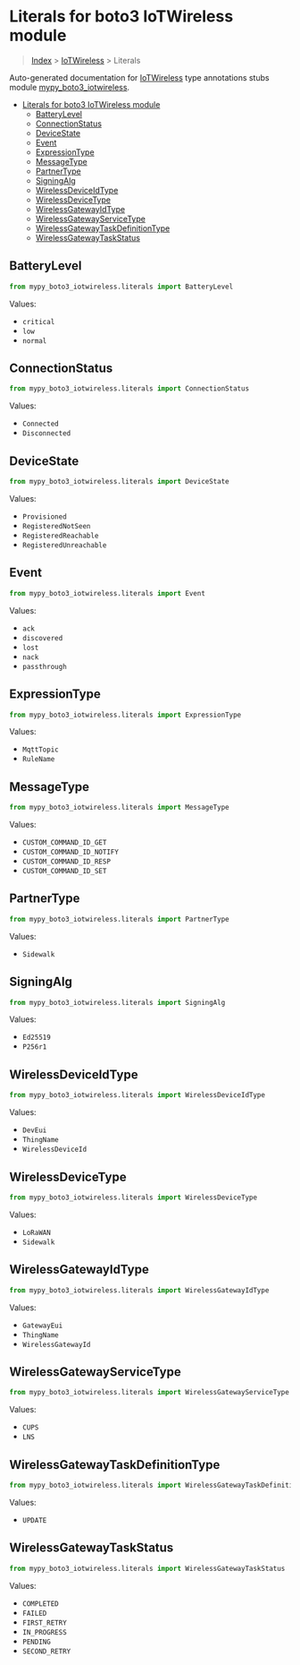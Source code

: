 # Literals for boto3 IoTWireless module

> [Index](../README.md) > [IoTWireless](./README.md) > Literals

Auto-generated documentation for [IoTWireless](https://boto3.amazonaws.com/v1/documentation/api/latest/reference/services/iotwireless.html#IoTWireless)
type annotations stubs module [mypy_boto3_iotwireless](https://pypi.org/project/mypy-boto3-iotwireless/).

- [Literals for boto3 IoTWireless module](#literals-for-boto3-iotwireless-module)
  - [BatteryLevel](#batterylevel)
  - [ConnectionStatus](#connectionstatus)
  - [DeviceState](#devicestate)
  - [Event](#event)
  - [ExpressionType](#expressiontype)
  - [MessageType](#messagetype)
  - [PartnerType](#partnertype)
  - [SigningAlg](#signingalg)
  - [WirelessDeviceIdType](#wirelessdeviceidtype)
  - [WirelessDeviceType](#wirelessdevicetype)
  - [WirelessGatewayIdType](#wirelessgatewayidtype)
  - [WirelessGatewayServiceType](#wirelessgatewayservicetype)
  - [WirelessGatewayTaskDefinitionType](#wirelessgatewaytaskdefinitiontype)
  - [WirelessGatewayTaskStatus](#wirelessgatewaytaskstatus)

## BatteryLevel

```python
from mypy_boto3_iotwireless.literals import BatteryLevel
```

Values:

- `critical`
- `low`
- `normal`

## ConnectionStatus

```python
from mypy_boto3_iotwireless.literals import ConnectionStatus
```

Values:

- `Connected`
- `Disconnected`

## DeviceState

```python
from mypy_boto3_iotwireless.literals import DeviceState
```

Values:

- `Provisioned`
- `RegisteredNotSeen`
- `RegisteredReachable`
- `RegisteredUnreachable`

## Event

```python
from mypy_boto3_iotwireless.literals import Event
```

Values:

- `ack`
- `discovered`
- `lost`
- `nack`
- `passthrough`

## ExpressionType

```python
from mypy_boto3_iotwireless.literals import ExpressionType
```

Values:

- `MqttTopic`
- `RuleName`

## MessageType

```python
from mypy_boto3_iotwireless.literals import MessageType
```

Values:

- `CUSTOM_COMMAND_ID_GET`
- `CUSTOM_COMMAND_ID_NOTIFY`
- `CUSTOM_COMMAND_ID_RESP`
- `CUSTOM_COMMAND_ID_SET`

## PartnerType

```python
from mypy_boto3_iotwireless.literals import PartnerType
```

Values:

- `Sidewalk`

## SigningAlg

```python
from mypy_boto3_iotwireless.literals import SigningAlg
```

Values:

- `Ed25519`
- `P256r1`

## WirelessDeviceIdType

```python
from mypy_boto3_iotwireless.literals import WirelessDeviceIdType
```

Values:

- `DevEui`
- `ThingName`
- `WirelessDeviceId`

## WirelessDeviceType

```python
from mypy_boto3_iotwireless.literals import WirelessDeviceType
```

Values:

- `LoRaWAN`
- `Sidewalk`

## WirelessGatewayIdType

```python
from mypy_boto3_iotwireless.literals import WirelessGatewayIdType
```

Values:

- `GatewayEui`
- `ThingName`
- `WirelessGatewayId`

## WirelessGatewayServiceType

```python
from mypy_boto3_iotwireless.literals import WirelessGatewayServiceType
```

Values:

- `CUPS`
- `LNS`

## WirelessGatewayTaskDefinitionType

```python
from mypy_boto3_iotwireless.literals import WirelessGatewayTaskDefinitionType
```

Values:

- `UPDATE`

## WirelessGatewayTaskStatus

```python
from mypy_boto3_iotwireless.literals import WirelessGatewayTaskStatus
```

Values:

- `COMPLETED`
- `FAILED`
- `FIRST_RETRY`
- `IN_PROGRESS`
- `PENDING`
- `SECOND_RETRY`

